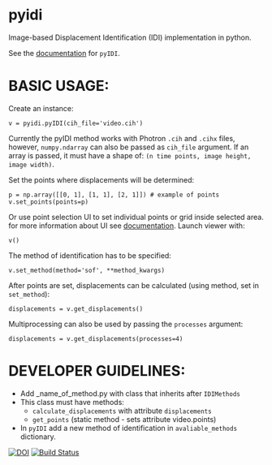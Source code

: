 # pyidi
Image-based Displacement Identification (IDI) implementation in python.

See the [documentation](https://pyidi.readthedocs.io/en/latest/index.html) for `pyIDI`.

# BASIC USAGE:
Create an instance:
```
v = pyidi.pyIDI(cih_file='video.cih')
```
Currently the pyIDI method works with Photron ``.cih`` and ``.cihx`` files, however, ``numpy.ndarray`` can
also be passed as ``cih_file`` argument. If an array is passed, it must have a shape of: ``(n time points, image height, image width)``.

Set the points where displacements will be determined:
```
p = np.array([[0, 1], [1, 1], [2, 1]]) # example of points
v.set_points(points=p)
```
Or use point selection UI to set individual points or grid inside selected area. for more information about UI see [documentation](https://pyidi.readthedocs.io/en/quick_start/napari.html). Launch viewer with:

```
v()
```

The method of identification has to be specified:
```
v.set_method(method='sof', **method_kwargs)
```
After points are set, displacements can be calculated (using method, set in `set_method`):
```
displacements = v.get_displacements()
```
Multiprocessing can also be used by passing the `processes` argument:
```
displacements = v.get_displacements(processes=4)
```

# DEVELOPER GUIDELINES:
* Add _name_of_method.py with class that inherits after `IDIMethods`
* This class must have methods:
	* `calculate_displacements` with attribute `displacements`
	* `get_points` (static method - sets attribute video.points)
* In `pyIDI` add a new method of identification in `avaliable_methods` dictionary.


[![DOI](https://zenodo.org/badge/DOI/10.5281/zenodo.4017153.svg)](https://doi.org/10.5281/zenodo.4017153)
[![Build Status](https://travis-ci.com/ladisk/pyidi.svg?branch=master)](https://travis-ci.com/ladisk/pyidi)

